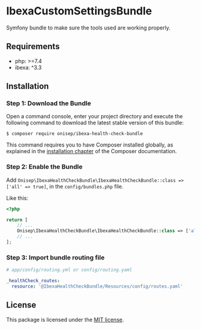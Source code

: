 IbexaCustomSettingsBundle
=======

Symfony bundle to make sure the tools used are working properly.

## Requirements

* php: >=7.4
* ibexa: ^3.3

## Installation

### Step 1: Download the Bundle

Open a command console, enter your project directory and execute the
following command to download the latest stable version of this bundle:

```console
$ composer require onisep/ibexa-health-check-bundle
```

This command requires you to have Composer installed globally, as explained in
the [installation chapter](https://getcomposer.org/doc/00-intro.md) of the Composer documentation.

### Step 2: Enable the Bundle

Add `Onisep\IbexaHealthCheckBundle\IbexaHealthCheckBundle::class => ['all' => true]`, in the `config/bundles.php` file.

Like this:

```php
<?php

return [
    // ...
    Onisep\IbexaHealthCheckBundle\IbexaHealthCheckBundle::class => ['all' => true],
    // ...
];
```

### Step 3: Import bundle routing file

```yaml
# app/config/routing.yml or config/routing.yaml

_healthCheck_routes:
  resource: '@IbexaHealthCheckBundle/Resources/config/routes.yaml'
```
## License

This package is licensed under the [MIT license](LICENSE).
